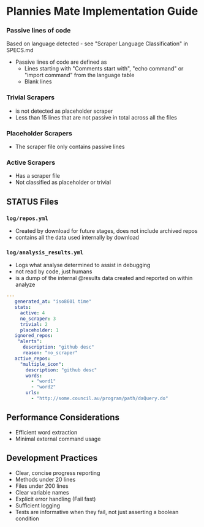 # Plannies Mate Implementation Guide

### Passive lines of code
Based on language detected - see "Scraper Language Classification" in SPECS.md
- Passive lines of code are defined as
  * Lines starting with "Comments start with", "echo command" or "import command" from the language table
  * Blank lines

### Trivial Scrapers
- is not detected as placeholder scraper
- Less than 15 lines that are not passive in total across all the files

### Placeholder Scrapers
- The scraper file only contains passive lines

### Active Scrapers
- Has a scraper file
- Not classified as placeholder or trivial

## STATUS Files

### `log/repos.yml`
- Created by download for future stages, does not include archived repos
- contains all the data used internally by download

### `log/analysis_results.yml`
- Logs what analyse determined to assist in debugging
- not read by code, just humans
- is a dump of the internal @results data created and reported on within analyze
```yaml
---
   generated_at: "iso8601 time"
   stats:
     active: 4
     no_scraper: 3
     trivial: 2
     placeholder: 1  
   ignored_repos:
    "alerts":
      description: "github desc"
      reason: "no_scraper"
   active_repos:
     "multiple_icon":
       description: "github desc"
       words:
         - "word1"
         - "word2"
       urls:
         - "http://some.council.au/program/path/daQuery.do"
```
## Performance Considerations
- Efficient word extraction
- Minimal external command usage

## Development Practices
- Clear, concise progress reporting
- Methods under 20 lines
- Files under 200 lines
- Clear variable names
- Explicit error handling (Fail fast)
- Sufficient logging
- Tests are informative when they fail, not just asserting a boolean condition
